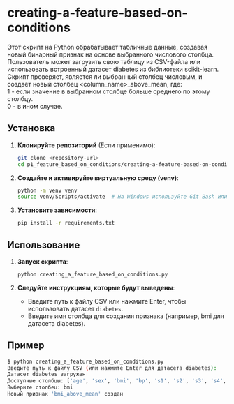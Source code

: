 # creating-a-feature-based-on-conditions
Этот скрипт на Python обрабатывает табличные данные, создавая новый бинарный признак на основе выбранного числового столбца. Пользователь может загрузить свою таблицу из CSV-файла или использовать встроенный датасет diabetes из библиотеки scikit-learn. Скрипт проверяет, является ли выбранный столбец числовым, и создаёт новый столбец <column_name>_above_mean, где:  
  1 - если значение в выбранном столбце больше среднего по этому столбцу.  
  0 - в ином случае.  

## Установка

1. **Клонируйте репозиторий** (Если применимо):
   ```bash
   git clone <repository-url>
   cd p1_feature_based_on_conditions/creating-a-feature-based-on-conditions
   ```

2. **Создайте и активируйте виртуальную среду (venv)**:
   ```bash
   python -m venv venv
   source venv/Scripts/activate  # На Windows используйте Git Bash или Powershell
   ```

3. **Установите зависимости**:
   ```bash
   pip install -r requirements.txt
   ```

## Использование

1. **Запуск скрипта**:
   ```bash
   python creating_a_feature_based_on_conditions.py
   ```

2. **Следуйте инструкциям, которые будут выведены**:
   - Введите путь к файлу CSV или нажмите Enter, чтобы использовать датасет `diabetes`.  
   - Введите имя столбца для создания признака (например, bmi для датасета diabetes).

## Пример

```bash
$ python creating_a_feature_based_on_conditions.py
Введите путь к файлу CSV (или нажмите Enter для датасета diabetes): 
Датасет diabetes загружен
Доступные столбцы: ['age', 'sex', 'bmi', 'bp', 's1', 's2', 's3', 's4', 's5', 's6']
Выберите столбец: bmi
Новый признак 'bmi_above_mean' создан
```